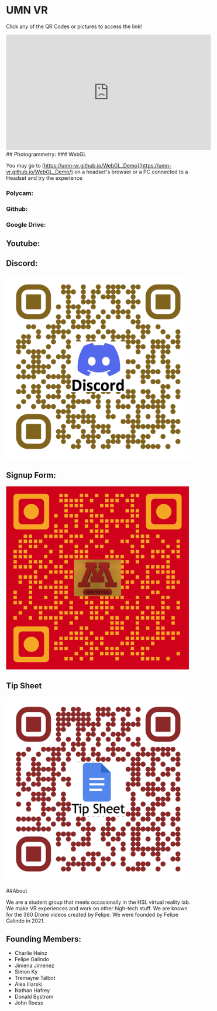 # UMN VR

Click any of the QR Codes or pictures to access the link!
<iframe width="560" height="315" src="https://www.youtube.com/embed/dQw4w9WgXcQ" frameborder="0" allow="autoplay; encrypted-media" allowfullscreen></iframe>
## Photogrammetry:
### WebGL
 
You may go to [https://umn-vr.github.io/WebGL_Demo](https://umn-vr.github.io/WebGL_Demo/) on a headset's browser or a PC connected to a Headset and try the experience

### Polycam:

### Github:

### Google Drive: 

## Youtube:

## Discord:

[![Env](QR's/UMN-VR_Discord.png)](https://z.umn.edu/UMN-VR_Discord)

## Signup Form:

[![Env](QR's/UMN-VR_Interest.png)](https://z.umn.edu/UMN-VR_form)

## Tip Sheet
[![Env](QR's/UMN-VR_Docs.png)](https://z.umn.edu/UMN-VR_Document)

##About

We are a student group that meets occasionally in the HSL virtual reality lab. We make VR experiences and work on other high-tech stuff. We are known for the 360 Drone videos created by Felipe. We were founded by Felipe Galindo in 2021. 

## Founding Members: 

- Charlie Heinz
- Felipe Galindo 
- Jimena Jimenez
- Simon Ky
- Tremayne Talbot
- Alea Iliarski
- Nathan Hafrey
- Donald Bystrom
- John Roess
